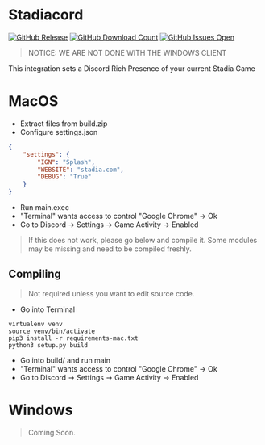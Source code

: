 # Stadiacord
[![GitHub Release](https://img.shields.io/github/v/release/Chaottiic/Stadiacord.svg?include_prereleases)]() [![GitHub Download Count](https://img.shields.io/github/downloads/Chaottiic/Stadiacord/total.svg)]() [![GitHub Issues Open](https://img.shields.io/github/issues/Chaottiic/Stadiacord/total.svg)]()

> NOTICE: WE ARE NOT DONE WITH THE WINDOWS CLIENT 

This integration sets a Discord Rich Presence of your current Stadia Game

# MacOS

- Extract files from build.zip
- Configure settings.json
```JSON
{
    "settings": {
        "IGN": "Splash",
        "WEBSITE": "stadia.com",
        "DEBUG": "True"
    }
}
```

- Run main.exec
- "Terminal" wants access to control "Google Chrome" -> Ok
- Go to Discord -> Settings -> Game Activity -> Enabled
> If this does not work, please go below and compile it. Some modules may be missing and need to be compiled freshly.

## Compiling
> Not required unless you want to edit source code.
- Go into Terminal
```
virtualenv venv
source venv/bin/activate
pip3 install -r requirements-mac.txt
python3 setup.py build
```
- Go into build/ and run main
- "Terminal" wants access to control "Google Chrome" -> Ok
- Go to Discord -> Settings -> Game Activity -> Enabled

# Windows
>Coming Soon.

[GitHub Release]: https://github.com/Chaottiic/StadiaCord/releases
[GitHub Download Count]: https://github.com/Chaottiic/StadiaCord/releases
[GitHub Issues Open]: https://github.com/Chaottiic/StadiaCord/issues